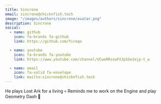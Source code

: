```yaml
---
title: Sincrone
email: sincrone@chicknfish.tech
image: "/images/authors/sincrone/avatar.png"
description: Sincrone
social:
  - name: github
    icon: fa-brands fa-github
    link: https://github.com/Yireqo

  - name: youtube
    icon: fa-brands fa-youtube
    link: https://www.youtube.com/channel/UCweRRsswFXJpSGe2ejp-t_w

  - name: email
    icon: fa-solid fa-envelope
    link: mailto:sincrone@chicknfish.tech
---
```


He plays Lost Ark for a living 💀 Reminds me to work on the Engine and play Geometry Dash 🧊
